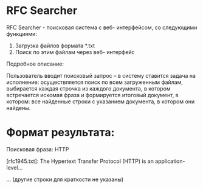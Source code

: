 # RFC Searcher

RFC Searcher - поисковая система с веб-
интерфейсом, со следующими функциями:
1. Загрузка файлов формата *.txt
2. Поиск по этим файлам через веб-
интерфейс

Подробное описание:

Пользователь вводит поисковый запрос – в систему ставится
задача на исполнение: осуществляется поиск по всем
загруженным файлам, выбирается каждая строчка из каждого
документа, в котором встречается искомая фраза и формируется
итоговый документ, в котором: все найденные строки с указанием
документа, в котором они найдены.

# Формат результата:

Поисковая фраза: HTTP

[rfc1945.txt]: The Hypertext Transfer Protocol (HTTP) is an
application-level...

... (другие строки для краткости не указаны)
